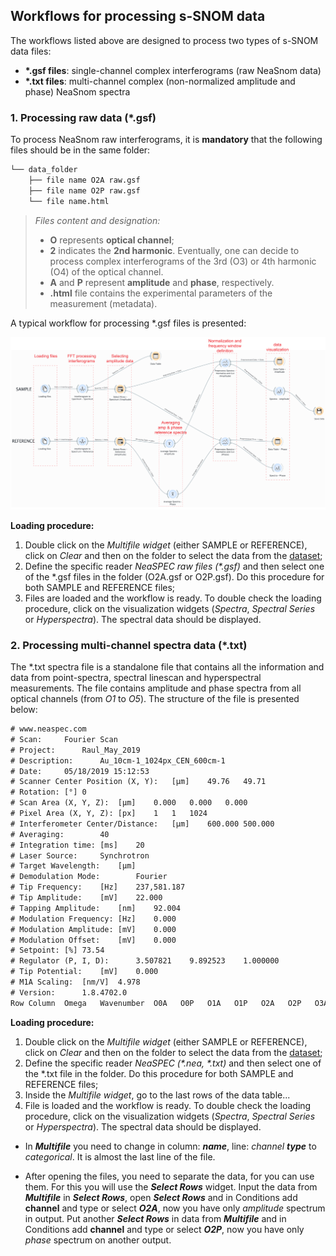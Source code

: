 
## Workflows for processing s-SNOM data
The workflows listed above are designed to process two types of s-SNOM data files:
- **\*.gsf files**: single-channel complex interferograms (raw NeaSnom data)
- **\*.txt files**: multi-channel complex (non-normalized amplitude and phase) NeaSnom spectra

### 1. Processing raw data (\*.gsf)
To process NeaSnom raw interferograms, it is **mandatory** that the following files should be in the same folder:

```diff
└── data_folder
    ├── file name O2A raw.gsf
    ├── file name O2P raw.gsf
    └── file name.html
```
>*Files content and designation:*
>- **O** represents **optical channel**; 
>- **2** indicates the **2nd harmonic**. Eventually, one can decide to process complex interferograms of the 3rd (O3) or 4th harmonic (O4) of the optical channel.
>- **A** and **P** represent **amplitude** and **phase**, respectively.
>- **.html** file contains the experimental parameters of the measurement (metadata).

A typical workflow for processing \*.gsf files is presented:

<p align="center">
<img width="1200" src="/img/gsf_ptspec_wrkflow.svg"/>
<p/>

**Loading procedure:**
1. Double click on the *Multifile widget* (either SAMPLE or REFERENCE), click on *Clear* and then on the folder to select the data from the [dataset](/dataset/);
2. Define the specific reader *NeaSPEC raw files (\*.gsf)* and then select one of the \*.gsf files in the folder (O2A.gsf or O2P.gsf). Do this procedure for both SAMPLE and REFERENCE files;
3. Files are loaded and the workflow is ready. To double check the loading procedure, click on the visualization widgets (*Spectra*, *Spectral Series* or *Hyperspectra*). The spectral data should be displayed.

### 2. Processing multi-channel spectra data (\*.txt)
The \*.txt spectra file is a standalone file that contains all the information and data from point-spectra, spectral linescan and hyperspectral measurements. The file contains amplitude and phase spectra from all optical channels (from *O1* to *O5*). The structure of the file is presented below:

```diff
# www.neaspec.com
# Scan:	 	Fourier Scan
# Project:	 	Raul_May_2019
# Description:	 	Au_10cm-1_1024px_CEN_600cm-1
# Date:	 	05/18/2019 15:12:53
# Scanner Center Position (X, Y):	[µm]	49.76	49.71	 
# Rotation:	[°]	0	 	 
# Scan Area (X, Y, Z):	[µm]	0.000	0.000	0.000
# Pixel Area (X, Y, Z):	[px]	1	1	1024
# Interferometer Center/Distance:	[µm]	600.000	500.000	 
# Averaging:	 	40	 	 
# Integration time:	[ms]	20	 	 
# Laser Source:	 	Synchrotron
# Target Wavelength:	[µm]		 	 
# Demodulation Mode:	 	Fourier
# Tip Frequency:	[Hz]	237,581.187	 	 
# Tip Amplitude:	[mV]	22.000	 	 
# Tapping Amplitude:	[nm]	92.004	 	 
# Modulation Frequency:	[Hz]	0.000	 	 
# Modulation Amplitude:	[mV]	0.000	 	 
# Modulation Offset:	[mV]	0.000	 	 
# Setpoint:	[%]	73.54	 	 
# Regulator (P, I, D):	 	3.507821	9.892523	1.000000
# Tip Potential:	[mV]	0.000	 	 
# M1A Scaling:	[nm/V]	4.978	 	 
# Version:	 	1.8.4702.0
Row Column  Omega   Wavenumber  O0A   O0P   O1A   O1P   O2A   O2P   O3A   O3P   O4A   O4P   O5A   O5P
```

**Loading procedure:**
1. Double click on the *Multifile widget* (either SAMPLE or REFERENCE), click on *Clear* and then on the folder to select the data from the [dataset](/dataset/);
2. Define the specific reader *NeaSPEC (\*.nea, \*.txt)* and then select one of the \*.txt file in the folder. Do this procedure for both SAMPLE and REFERENCE files;
3. Inside the *Multifile widget*, go to the last rows of the data table... 
4. File is loaded and the workflow is ready. To double check the loading procedure, click on the visualization widgets (*Spectra*, *Spectral Series* or *Hyperspectra*). The spectral data should be displayed.




- In ***Multifile*** you need to change in column: ***name***, line: *channel* ***type*** to *categorical*. It is almost the last line of the file.

- After opening the files, you need to separate the data, for you can use them. For this you will use the ***Select Rows*** widget. Input the data from ***Multifile*** in ***Select Rows***, open ***Select Rows*** and in Conditions add **channel** and type or select ***O2A***, now you have only *amplitude* spectrum in output. Put another ***Select Rows*** in data from ***Multifile***  and in Conditions add **channel** and type or select ***O2P***, now you have only *phase* spectrum on another output. 

